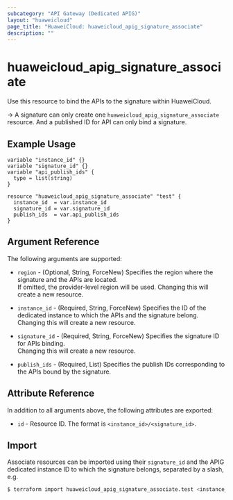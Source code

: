 ```yaml
---
subcategory: "API Gateway (Dedicated APIG)"
layout: "huaweicloud"
page_title: "HuaweiCloud: huaweicloud_apig_signature_associate"
description: ""
---
```


# huaweicloud_apig_signature_associate

Use this resource to bind the APIs to the signature within HuaweiCloud.

-> A signature can only create one `huaweicloud_apig_signature_associate` resource.
   And a published ID for API can only bind a signature.

## Example Usage

```hcl
variable "instance_id" {}
variable "signature_id" {}
variable "api_publish_ids" {
  type = list(string)
}

resource "huaweicloud_apig_signature_associate" "test" {
  instance_id  = var.instance_id
  signature_id = var.signature_id
  publish_ids  = var.api_publish_ids
}
```

## Argument Reference

The following arguments are supported:

* `region` - (Optional, String, ForceNew) Specifies the region where the signature and the APIs are located.  
  If omitted, the provider-level region will be used. Changing this will create a new resource.

* `instance_id` - (Required, String, ForceNew) Specifies the ID of the dedicated instance to which the APIs and the
  signature belong.  
  Changing this will create a new resource.

* `signature_id` - (Required, String, ForceNew) Specifies the signature ID for APIs binding.  
  Changing this will create a new resource.

* `publish_ids` - (Required, List) Specifies the publish IDs corresponding to the APIs bound by the signature.

## Attribute Reference

In addition to all arguments above, the following attributes are exported:

* `id` - Resource ID. The format is `<instance_id>/<signature_id>`.

## Import

Associate resources can be imported using their `signature_id` and the APIG dedicated instance ID to which the signature
belongs, separated by a slash, e.g.

```bash
$ terraform import huaweicloud_apig_signature_associate.test <instance_id>/<signature_id>
```
